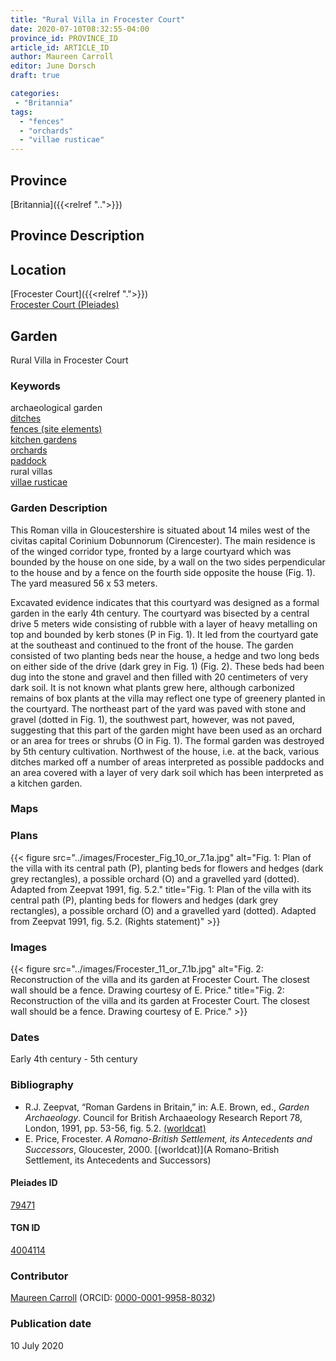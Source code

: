 ```yaml
---
title: "Rural Villa in Frocester Court"
date: 2020-07-10T08:32:55-04:00
province_id: PROVINCE_ID
article_id: ARTICLE_ID
author: Maureen Carroll
editor: June Dorsch
draft: true

categories:
 - "Britannia"
tags:
  - "fences"
  - "orchards"
  - "villae rusticae"
---
```


## Province

[Britannia]({{<relref "..">}})  

## Province Description


## Location

[Frocester Court]({{<relref ".">}}) \
[Frocester Court (Pleiades)](https://pleiades.stoa.org/places/79471)

<!--### Location Description-->

<!-- LEAVE THIS BLANK FOR NOW -->

<!--## Sublocation-->

<!--
[AREA WITHIN LOCATION, LIKE “PALATINE HILL”](GEOREFERENCE LINK)
A sublocation is any area larger than an individual garden, but located within a location. I would always try to include a link to a controlled vocabulary here if possible. This ID may well be different from the Garden ID, e.g., Pompeii versus a Garden in one of the houses which has its own Pleiades ID.
-->

<!--### Sublocation Description-->

<!-- DESCRIPTION -->

## Garden

Rural Villa in Frocester Court

### Keywords

archaeological garden \
[ditches](http://vocab.getty.edu/page/aat/300006178) \
[fences (site elements)](http://vocab.getty.edu/page/aat/300005044) \
[kitchen gardens](http://vocab.getty.edu/page/aat/300008110) \
[orchards](http://vocab.getty.edu/page/aat/300008890) \
[paddock](http://vocab.getty.edu/page/aat/300428748) \
rural villas \
[villae rusticae](http://vocab.getty.edu/page/aat/300005518)      

### Garden Description

This Roman villa in Gloucestershire is situated about 14 miles west of the civitas capital Corinium Dobunnorum (Cirencester). The main residence is of the winged corridor type, fronted by a large courtyard which was bounded by the house on one side, by a wall on the two sides perpendicular to the house and by a fence on the fourth side opposite the house (Fig. 1). The yard measured 56 x 53 meters.

Excavated evidence indicates that this courtyard was designed as a formal garden in the early 4th century. The courtyard was bisected by a central drive 5 meters wide consisting of rubble with a layer of heavy metalling on top and bounded by kerb stones (P in Fig. 1). It led from the courtyard gate at the southeast and continued to the front of the house. The garden consisted of two planting beds near the house, a hedge and two long beds on either side of the drive (dark grey in Fig. 1) (Fig. 2). These beds had been dug into the stone and gravel and then filled with 20 centimeters of very dark soil. It is not known what plants grew here, although carbonized remains of box plants at the villa may reflect one type of greenery planted in the courtyard. The northeast part of the yard was paved with stone and gravel (dotted in Fig. 1), the southwest part, however, was not paved, suggesting that this part of the garden might have been used as an orchard or an area for trees or shrubs (O in Fig. 1). The formal garden was destroyed by 5th century cultivation. Northwest of the house, i.e. at the back, various ditches marked off a number of areas interpreted as possible paddocks and an area covered with a layer of very dark soil which has been interpreted as a kitchen garden.

### Maps

<!--
{{< figure src="IMG_URL" alt="ALT_TEXT" title="CAPTION" >}}
-->

### Plans

{{< figure src="../images/Frocester_Fig_10_or_7.1a.jpg" alt="Fig. 1: Plan of the villa with its central path (P), planting beds for flowers and hedges (dark grey rectangles), a possible orchard (O) and a gravelled yard (dotted). Adapted from Zeepvat 1991, fig. 5.2." title="Fig. 1: Plan of the villa with its central path (P), planting beds for flowers and hedges (dark grey rectangles), a possible orchard (O) and a gravelled yard (dotted). Adapted from Zeepvat 1991, fig. 5.2. (Rights statement)" >}}

### Images

{{< figure src="../images/Frocester_11_or_7.1b.jpg" alt="Fig. 2: Reconstruction of the villa and its garden at Frocester Court. The closest wall should be a fence. Drawing courtesy of E. Price." title="Fig. 2: Reconstruction of the villa and its garden at Frocester Court. The closest wall should be a fence. Drawing courtesy of E. Price." >}}

### Dates

Early 4th century - 5th century

### Bibliography

* R.J. Zeepvat, “Roman Gardens in Britain,” in: A.E. Brown, ed., *Garden Archaeology*. Council for British Archaaeology Research Report 78, London, 1991, pp. 53-56, fig. 5.2. [(worldcat)](http://www.worldcat.org/oclc/246578144)
* E. Price, Frocester. *A Romano-British Settlement, its Antecedents and Successors*, Gloucester, 2000. [(worldcat)](A Romano-British Settlement, its Antecedents and Successors)

<!--#### Periodo ID-->

<!-- [PERIODO_ID](https://pleiades.stoa.org/places/PLEIADES_ID) -->

#### Pleiades ID

[79471](https://pleiades.stoa.org/places/79471)

#### TGN ID

[4004114](http://vocab.getty.edu/page/tgn/4004114)

### Contributor

[Maureen Carroll](https://www.sheffield.ac.uk/archaeology/our-people/academic-staff/maureen-carroll) (ORCID: [0000-0001-9958-8032](https://orcid.org/0000-0001-9958-8032))

### Publication date

10 July 2020

<!--### Related articles-->

<!-- Links to other related articles. Leave blank for now -->
